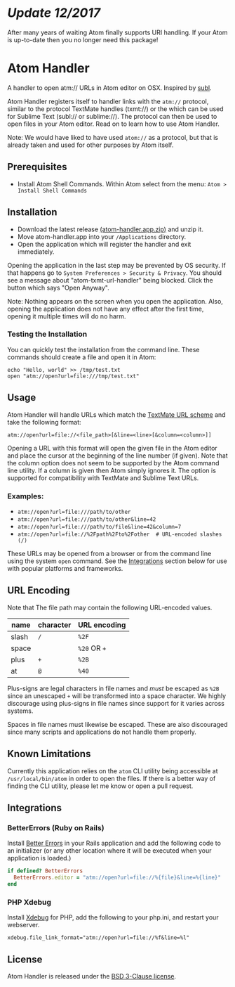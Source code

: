 # _Update 12/2017_

After many years of waiting Atom finally supports URI handling. If your Atom is up-to-date then you no longer need this package!

# Atom Handler

A handler to open atm:// URLs in Atom editor on OSX. Inspired by [subl](https://github.com/dhoulb/subl).

Atom Handler registers itself to handler links with the `atm://` protocol, similar to the protocol TextMate handles (txmt://) or the which can be used for Sublime Text (subl:// or sublime://). The protocol can then be used to open files in your Atom editor. Read on to learn how to use Atom Handler.

Note: We would have liked to have used `atom://` as a protocol, but that is already taken and used for other purposes by Atom itself.

## Prerequisites

- Install Atom Shell Commands. Within Atom select from the menu: `Atom > Install Shell Commands`

## Installation

- Download the latest release [(atom-handler.app.zip)](https://github.com/WizardOfOgz/atom-handler/releases/download/v1.1.3/atom-handler.app.zip) and unzip it.
- Move atom-handler.app into your `/Applications` directory.
- Open the application which will register the handler and exit immediately.

Opening the application in the last step may be prevented by OS security. If that happens go to `System Preferences > Security & Privacy`. You should see a message about "atom-txmt-url-handler" being blocked. Click the button which says "Open Anyway".

Note: Nothing appears on the screen when you open the application. Also, opening the application does not have any effect after the first time, opening it multiple times will do no harm.

### Testing the Installation

You can quickly test the installation from the command line. These commands should create a file and open it in Atom:

```
echo "Hello, world" >> /tmp/test.txt
open "atm://open?url=file:///tmp/test.txt"
```

## Usage

Atom Handler will handle URLs which match the [TextMate URL scheme](http://blog.macromates.com/2007/the-textmate-url-scheme/) and take the following format:

`atm://open?url=file://<file_path>[&line=<line>[&column=<column>]]`

Opening a URL with this format will open the given file in the Atom editor and place the cursor at the beginning of the line number (if given). Note that the column option does not seem to be supported by the Atom command line utility. If a column is given then Atom simply ignores it. The option is supported for compatibility with TextMate and Sublime Text URLs.

### Examples:
- `atm://open?url=file:///path/to/other`
- `atm://open?url=file:///path/to/other&line=42`
- `atm://open?url=file:///path/to/file&line=42&column=7`
- `atm://open?url=file://%2Fpath%2Fto%2Fother  # URL-encoded slashes (/)`

These URLs may be opened from a browser or from the command line using the system `open` command. See the [Integrations](#Integrations) section below for use with popular platforms and frameworks.

## URL Encoding

Note that The file path may contain the following URL-encoded values.

|name|character|URL encoding|
|---|---|---|
|slash|`/`|`%2F`|
|space|` `|`%20` OR `+`|
|plus|`+`|`%2B`|
|at|`@`|`%40`|

Plus-signs are legal characters in file names and _must_ be escaped as `%2B` since an unescaped `+` will be transformed into a space character. We highly discourage using plus-signs in file names since support for it varies across systems.

Spaces in file names must likewise be escaped. These are also discouraged since many scripts and applications do not handle them properly.

## Known Limitations

Currently this application relies on the `atom` CLI utility being accessible at `/usr/local/bin/atom` in order to open the files. If there is a better way of finding the CLI utility, please let me know or open a pull request.

## Integrations

### BetterErrors (Ruby on Rails)

Install [Better Errors](https://github.com/charliesome/better_errors) in your Rails application and add the following code to an initializer (or any other location where it will be executed when your application is loaded.)

```ruby
if defined? BetterErrors
  BetterErrors.editor = "atm://open?url=file://%{file}&line=%{line}"
end
```

### PHP Xdebug

Install [Xdebug](http://xdebug.org) for PHP, add the following to your php.ini, and restart your webserver.

```
xdebug.file_link_format="atm://open?url=file://%f&line=%l"
```

## License

Atom Handler is released under the [BSD 3-Clause license](https://github.com/WizardOfOgz/atom-handler/blob/master/LICENSE).
